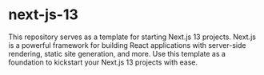 # next-js-13
This repository serves as a template for starting Next.js 13 projects. Next.js is a powerful framework for building React applications with server-side rendering, static site generation, and more. Use this template as a foundation to kickstart your Next.js 13 projects with ease.
